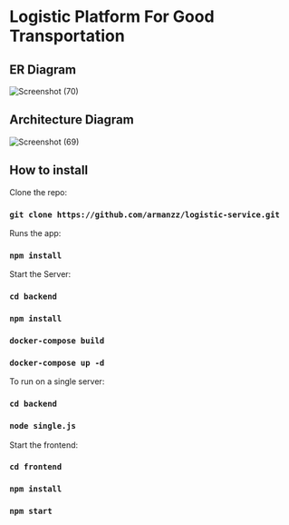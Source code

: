 # Logistic Platform For Good Transportation

## ER Diagram

![Screenshot (70)](https://github.com/user-attachments/assets/67d3acab-8cd6-422f-b9ee-a69f0e9bb34c)


## Architecture Diagram


![Screenshot (69)](https://github.com/user-attachments/assets/a9578be6-85f3-4677-9071-61f6de271096)



## How to install
Clone the repo:

### `git clone https://github.com/armanzz/logistic-service.git`

Runs the app:
### `npm install`

Start the Server:

### `cd backend`
### `npm install`
### `docker-compose build`
### `docker-compose up -d`

To run on a single server:

###  `cd backend`
###  `node single.js`

Start the frontend:
###  `cd frontend`
###  `npm install`
###   `npm start`



